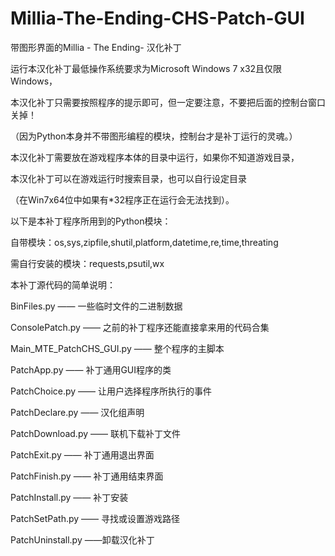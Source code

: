 # Millia-The-Ending-CHS-Patch-GUI
带图形界面的Millia - The Ending- 汉化补丁

运行本汉化补丁最低操作系统要求为Microsoft Windows 7 x32且仅限Windows，

本汉化补丁只需要按照程序的提示即可，但一定要注意，不要把后面的控制台窗口关掉！

（因为Python本身并不带图形编程的模块，控制台才是补丁运行的灵魂。）

本汉化补丁需要放在游戏程序本体的目录中运行，如果你不知道游戏目录，

本汉化补丁可以在游戏运行时搜索目录，也可以自行设定目录

（在Win7x64位中如果有*32程序正在运行会无法找到）。

以下是本补丁程序所用到的Python模块：

自带模块：os,sys,zipfile,shutil,platform,datetime,re,time,threating

需自行安装的模块：requests,psutil,wx


本补丁源代码的简单说明：

BinFiles.py —— 一些临时文件的二进制数据

ConsolePatch.py —— 之前的补丁程序还能直接拿来用的代码合集

Main_MTE_PatchCHS_GUI.py —— 整个程序的主脚本

PatchApp.py —— 补丁通用GUI程序的类

PatchChoice.py —— 让用户选择程序所执行的事件

PatchDeclare.py —— 汉化组声明

PatchDownload.py —— 联机下载补丁文件

PatchExit.py —— 补丁通用退出界面

PatchFinish.py —— 补丁通用结束界面

PatchInstall.py —— 补丁安装

PatchSetPath.py —— 寻找或设置游戏路径

PatchUninstall.py ——卸载汉化补丁
